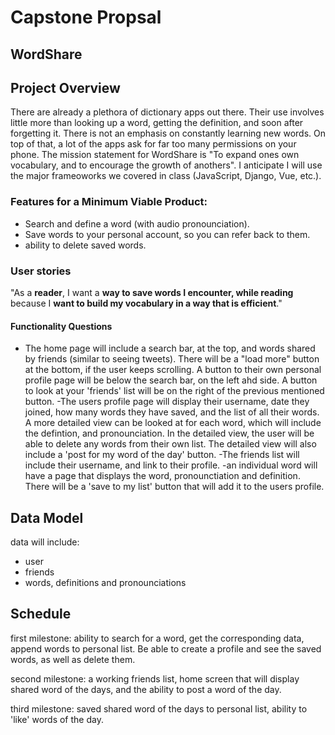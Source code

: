 # Capstone Propsal

## WordShare

## Project Overview
There are already a plethora of dictionary apps out there. Their use involves little more than looking up a word, getting the definition, and soon after forgetting it. There is not an emphasis on constantly learning new words. On top of that, a lot of the apps ask for far too many permissions on your phone. The mission statement for WordShare is "To expand ones own vocabulary, and to encourage the growth of anothers". I anticipate I will use the major frameoworks we covered in class (JavaScript, Django, Vue, etc.).

### Features for a Minimum Viable Product:
- Search and define a word (with audio pronounciation).
- Save words to your personal account, so you can refer back to them.
- ability to delete saved words.

### User stories
"As a **reader**, I want a **way to save words I encounter, while reading** because I **want to build my vocabulary in a way that is efficient**."

#### Functionality Questions
- The home page will include a search bar, at the top, and words shared by friends (similar to seeing tweets). There will be a "load more" button at the bottom, if the user keeps scrolling. A button to their own personal profile page will be below the search bar, on the left ahd side. A button to look at your 'friends' list will be on the right of the previous mentioned button.
-The users profile page will display their username, date they joined, how many words they have saved, and the list of all their words. A more detailed view can be looked at for each word, which will include the defintion, and pronounciation. In the detailed view, the user will be able to delete any words from their own list. The detailed view will also include a 'post for my word of the day' button.
-The friends list will include their username, and link to their profile.
-an individual word will have a page that displays the word, pronounctiation and definition. There will be a 'save to my list' button that will add it to the users profile.

## Data Model
data will include:
- user
- friends
- words, definitions and pronounciations

## Schedule
first milestone: ability to search for a word, get the corresponding data, append words to personal list. Be able to create a profile and see the saved words, as well as delete them.

second milestone: a working friends list, home screen that will display shared word of the days, and the ability to post a word of the day.

third milestone: saved shared word of the days to personal list, ability to 'like' words of the day.